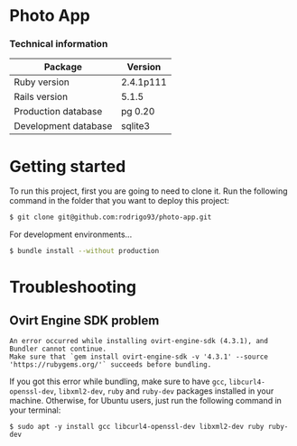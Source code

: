 # Photo App

### Technical information

| Package | Version |
| ------ | ------ |
| Ruby version | 2.4.1p111 |
| Rails version | 5.1.5 |
| Production database | pg 0.20 |
| Development database | sqlite3 |

# Getting started

To run this project, first you are going to need to clone it.
Run the following command in the folder that you want to deploy this project:

```sh
$ git clone git@github.com:rodrigo93/photo-app.git
```

For development environments...

```sh
$ bundle install --without production
```

# Troubleshooting

## Ovirt Engine SDK problem

```shell
An error occurred while installing ovirt-engine-sdk (4.3.1), and Bundler cannot continue.
Make sure that `gem install ovirt-engine-sdk -v '4.3.1' --source 'https://rubygems.org/'` succeeds before bundling.
```

If you got this error while bundling, make sure to have `gcc`, `libcurl4-openssl-dev`, `libxml2-dev`, `ruby` and `ruby-dev` packages installed in your machine.
Otherwise, for Ubuntu users, just run the following command in your terminal:

```shell
$ sudo apt -y install gcc libcurl4-openssl-dev libxml2-dev ruby ruby-dev
```
